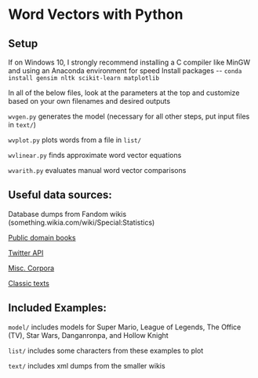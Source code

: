 # Word Vectors with Python

## Setup
If on Windows 10, I strongly recommend installing a C compiler like MinGW and using an Anaconda environment for speed
Install packages -- `conda install gensim nltk scikit-learn matplotlib`

In all of the below files, look at the parameters at the top and customize based on your own filenames and desired outputs

`wvgen.py` generates the model (necessary for all other steps, put input files in `text/`)

`wvplot.py` plots words from a file in `list/`

`wvlinear.py` finds approximate word vector equations

`wvarith.py` evaluates manual word vector comparisons

## Useful data sources:
Database dumps from Fandom wikis (something.wikia.com/wiki/Special:Statistics)

[Public domain books](http://gutenberg.org)

[Twitter API](https://developer.twitter.com/en/docs)

[Misc. Corpora](https://en.wikipedia.org/wiki/List_of_text_corpora)

[Classic texts](http://classics.mit.edu)

## Included Examples:
`model/` includes models for Super Mario, League of Legends, The Office (TV), Star Wars, Danganronpa, and Hollow Knight

`list/` includes some characters from these examples to plot

`text/` includes xml dumps from the smaller wikis